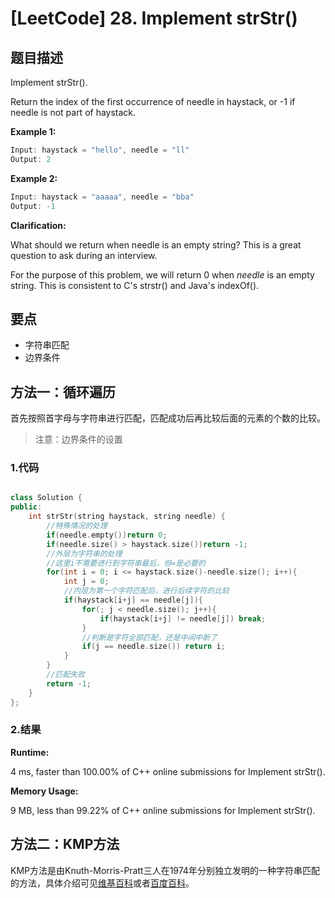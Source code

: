 # [LeetCode] 28. Implement strStr()

## 题目描述

Implement strStr().

Return the index of the first occurrence of needle in haystack, or -1 if needle is not part of haystack.

**Example 1:**

```C++
Input: haystack = "hello", needle = "ll"
Output: 2
```

**Example 2:**

```C++
Input: haystack = "aaaaa", needle = "bba"
Output: -1
```

**Clarification:**

What should we return when needle is an empty string? This is a great question to ask during an interview.

For the purpose of this problem, we will return 0 when *needle* is an empty string. This is consistent to C's strstr() and Java's indexOf().

## 要点

* 字符串匹配
* 边界条件

## 方法一：循环遍历

首先按照首字母与字符串进行匹配，匹配成功后再比较后面的元素的个数的比较。

> 注意：边界条件的设置

### 1.代码

```C++

class Solution {
public:
    int strStr(string haystack, string needle) {
        //特殊情况的处理
        if(needle.empty())return 0;
        if(needle.size() > haystack.size())return -1;
        //外层为字符串的处理
        //这里i不需要进行到字符串最后，但=是必要的
        for(int i = 0; i <= haystack.size()-needle.size(); i++){
            int j = 0;
            //内层为第一个字符匹配后，进行后续字符的比较
            if(haystack[i+j] == needle[j]){
                for(; j < needle.size(); j++){
                    if(haystack[i+j] != needle[j]) break;
                }
                //判断是字符全部匹配，还是中间中断了
                if(j == needle.size()) return i;
            }
        }
        //匹配失败
        return -1;
    }
};
```

### 2.结果

**Runtime:**

 4 ms, faster than 100.00% of C++ online submissions for Implement strStr().

**Memory Usage:**

 9 MB, less than 99.22% of C++ online submissions for Implement strStr().

## 方法二：KMP方法

KMP方法是由Knuth-Morris-Pratt三人在1974年分别独立发明的一种字符串匹配的方法，具体介绍可见[维基百科](https://zh.wikipedia.org/zh-hans/%E5%85%8B%E5%8A%AA%E6%96%AF-%E8%8E%AB%E9%87%8C%E6%96%AF-%E6%99%AE%E6%8B%89%E7%89%B9%E7%AE%97%E6%B3%95)或者[百度百科](https://baike.baidu.com/item/KMP%E7%AE%97%E6%B3%95/10951804)。

